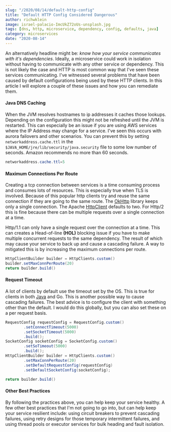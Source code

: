```yaml
---
slug: "/2020/08/14/default-http-config"
title: "Default HTTP Config Considered Dangerous"
author: richwklein
image: israel-palacio-ImcUkZ72oUs-unsplash.jpg
tags: [dns, http, microservice, dependency, config, defaults, java]
category: microservices
date: "2020-08-14"
---
```


An alternatively headline might be: *know how your service communicates with 
it's dependencies*. Ideally, a microservice could work in isolation without
having to communicate with any other service or dependency. This is not likely
the case and HTTP is most common way that I've seen these services 
communicating. I've witnessed several problems that have been caused by 
default configurations being used by these HTTP clients. In this article I 
will explore a couple of these issues and how you can remediate them.

#### Java DNS Caching
When the JVM resolves hostnames to ip addresses it caches those lookups. Depending
on the configuration this might not be refreshed until the JVM is restarted. This
can especially be an issue if you are using AWS services where the IP Address may
change for a service. I've seen this occurs with aurora failovers and other
scenarios. You can prevent this by setting `networkaddress.cache.ttl` in the 
`$JAVA_HOME/jre/lib/security/java.security` file to some low number of seconds. 
Amazon recommends no more than 60 seconds.

```java
networkaddress.cache.ttl=5
```

#### Maximum Connections Per Route
Creating a tcp connection between services is a time consuming process and
consumes lots of resources. This is especially true when TLS is involved.
Because of this popular http clients try and reuse the same connection if they
are going to the same route. The [OkHttp](https://square.github.io/okhttp/) 
library keeps only a single connection. The Apache 
[HttpClient](https://hc.apache.org/httpcomponents-client-ga/index.html) defaults 
to two. For Http/2 this is fine because there can be multiple requests over a
single connection at a time. 

Http/1.1 can only have a single request over the connection at a time. This 
can creates a Head-of-line **(HOL)** blocking issue if you have to make multiple
concurrent requests to the same dependency. The result of which may cause your
service to back up and cause a cascading failure. A way to mitigated this is 
by increasing the maximum connections per route.

```java
HttpClientBuilder builder = HttpClients.custom()
builder.setMaxConnPerRoute(20)
return builder.build()
```

#### Request Timeout
A lot of clients by default use the timeout set by the OS. This is true
for clients in both [Java](https://hc.apache.org/httpcomponents-client-ga/httpclient/apidocs/org/apache/http/client/config/RequestConfig.html#getConnectTimeout()) 
and Go. This is another possible way to cause cascading failures. The best 
advice is to configure the client with something other than the default. I
would do this globally, but you can also set these on a per request basis.

```java
RequestConfig requestConfig = RequestConfig.custom()
        .setConnectTimeout(5000)
        .setSocketTimeout(5000)
        .build();
SocketConfig socketConfig = SocketConfig.custom()
        .setSoTimeout(5000)
        .build();
HttpClientBuilder builder = HttpClients.custom()
        .setMaxConnPerRoute(20)
        .setDefaultRequestConfig(requestConfig)
        .setDefaultSocketConfig(socketConfig);

return builder.build()
```

#### Other Best Practices
By following the practices above, you can help keep your service healthy. A 
few other best practices that I'm not going to go into, but can help keep your 
service resilient include: using circuit breakers to prevent cascading failures,
using retry designs for those temporary intermittent failures, and using 
thread pools or executor services for bulk heading and fault isolation.
